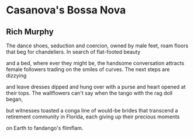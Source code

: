 # Casanova's Bossa Nova
## Rich Murphy
The dance shoes, seduction
and coercion, owned by male feet,
roam floors that beg for chandeliers.
In search of flat-footed beauty

and a bed, where ever they might be,
the handsome conversation attracts
female followers trading on the smiles
of curves. The next steps are dizzying

and leave dresses dipped and hung over
with a purse and heart opened at
their tops. The wallflowers can't say
when the tango with the rag doll began,

but witnesses toasted a conga line
of would-be brides that transcend
a retirement community in Florida,
each giving up their precious moments

on Earth to fandango's flimflam.
